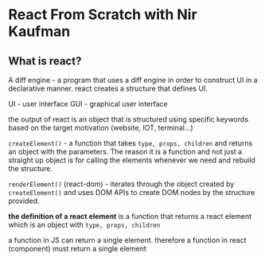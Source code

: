 # React From Scratch with Nir Kaufman

## What is react?

A diff engine - a program that uses a diff engine in order to construct UI in a declarative manner.
react creates a structure that defines UI.

UI - user interface
GUI - graphical user interface

the output of react is an object that is structured using specific keywords based on the target motivation (website, IOT, terminal...)

`createElement()` - a function that takes `type, props, children` and returns an object with the parameters. The reason it is a function and not just a straight up object is for calling the elements whenever we need and rebuild the structure.

`renderElement()` (react-dom) - iterates through the object created by `createElement()` and uses DOM APIs to create DOM nodes by the structure provided.

**the definition of a react element** is a function that returns a react element which is an object with `type, props, children`

a function in JS can return a single element. therefore a function in react (component) must return a single element
